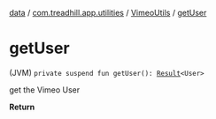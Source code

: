 [data](../../index.md) / [com.treadhill.app.utilities](../index.md) / [VimeoUtils](index.md) / [getUser](./get-user.md)

# getUser

(JVM) `private suspend fun getUser(): `[`Result`](../../com.treadhill.app.data-types/-result/index.md)`<User>`

get the Vimeo User

**Return**

